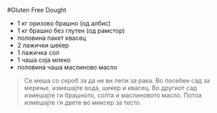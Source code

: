 #Gluten Free Dought

- 1 кг оризово брашно (од албис)
- 1 кг брашно без глутен (од рамстор)
- половина пакет квасец
- 2 лажички шеќер
- 1 лажичка сол
- 1 чаша соја млеко
- половина чаша маслиново масло

>Се меша со скроб за да не ви лепи за рака. Во посебен сад за мерење, измешајте вода, шеќер и квасец. 
>Во другиот сад измешајте ги брашното, солта и маслиновото масло. 
>Потоа измешајте ги двете во миксер за тесто.
